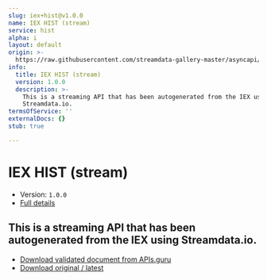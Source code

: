 ```yaml
---
slug: iex+hist@v1.0.0
name: IEX HIST (stream)
service: hist
alpha: i
layout: default
origin: >-
  https://raw.githubusercontent.com/streamdata-gallery-master/asyncapi/master/_listings/iex/iex-hist-stream-async.md
info:
  title: IEX HIST (stream)
  version: 1.0.0
  description: >-
    This is a streaming API that has been autogenerated from the IEX using
    Streamdata.io.
termsOfService: ''
externalDocs: {}
stub: true

---
```

# IEX HIST (stream)

* Version: `1.0.0`
* [Full details](../html/iex+hist@v1.0.0.html)



## This is a streaming API that has been autogenerated from the IEX using Streamdata.io.



* [Download validated document from APIs.guru](https://raw.githubusercontent.com/APIs-guru/asyncapi-directory/master/docs/APIs/iex%2Bhist%40v1.0.0.yaml)
* [Download original / latest](https://raw.githubusercontent.com/streamdata-gallery-master/asyncapi/master/_listings/iex/iex-hist-stream-async.md)

<script type="application/ld+json">
{
  "@context": "http://schema.org/",
  "@type": "WebAPI",
  "description": "This is a streaming API that has been autogenerated from the IEX using Streamdata.io.",
  "documentation": "",

  "name": "IEX HIST (stream)"
}
</script>
